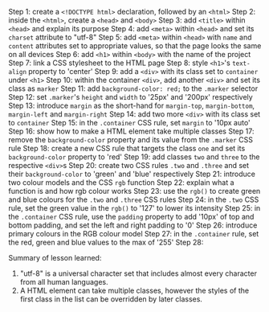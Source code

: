 Step 1: create a `<!DOCTYPE html>` declaration, followed by an `<html>`
Step 2: inside the `<html>`, create a `<head>` and `<body>`
Step 3: add `<title>` within `<head>` and explain its purpose
Step 4: add `<meta>` within `<head>` and set its `charset` attribute to "utf-8"
Step 5: add `<meta>` within `<head>` with `name` and `content`
        attributes set to appropriate values, so that the page looks the same
        on all devices
Step 6: add `<h1>` within `<body>` with the name of the project
Step 7: link a CSS stylesheet to the HTML page
Step 8: style `<h1>`'s `text-align` property to 'center'
Step 9: add a `<div>` with its class set to `container` under `<h1>`
Step 10: within the container `<div>`, add another `<div>` and set its class as
         `marker`
Step 11: add `background-color: red;` to the `.marker` selector
Step 12: set `.marker`'s `height` and `width` to '25px' and '200px' respectively
Step 13: introduce `margin` as the short-hand for `margin-top`, `margin-bottom`,
         `margin-left` and `margin-right`
Step 14: add two more `<div>` with its class set to `container`
Step 15: in the `.container` CSS rule, set `margin` to '10px auto'
Step 16: show how to make a HTML element take multiple classes
Step 17: remove the `background-color` property and its value from the `.marker`
         CSS rule
Step 18: create a new CSS rule that targets the class `one` and set its
         `background-color` property to 'red'
Step 19: add classes `two` and `three` to the respective `<div>`s
Step 20: create two CSS rules `.two` and `.three` and set their
         `background-color` to 'green' and 'blue' respectively
Step 21: introduce two colour models and the CSS `rgb` function
Step 22: explain what a function is and how rgb colour works
Step 23: use the `rgb()` to create green and blue colours for the `.two` and
         `.three` CSS rules
Step 24: in the `.two` CSS rule, set the green value in the `rgb()` to '127'
         to lower its intensity
Step 25: in the `.container` CSS rule, use the `padding` property to add '10px'
         of top and bottom padding, and set the left and right padding to '0'
Step 26: introduce primary colours in the RGB colour model
Step 27: in the `.container` rule, set the red, green and blue values to the
         max of '255'
Step 28:         

Summary of lesson learned:
1. "utf-8" is a universal character set that includes almost every character
   from all human languages.
2. A HTML element can take multiple classes, however the styles of the first
   class in the list can be overridden by later classes.